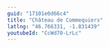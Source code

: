 ```yaml
---
guid: "17101e0d66c4"
title: "Château de Commequiers"
latlng: "46.766331, -1.831439"
youtubeId: "CcWd70-LrLc" 
---
```

